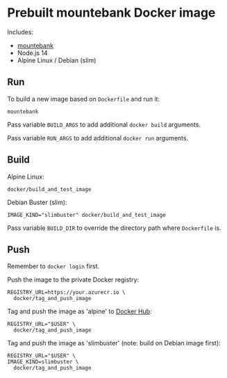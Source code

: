 # Prebuilt mountebank Docker image

Includes:

- [mountebank](http://www.mbtest.org/)
- Node.js 14
- Alpine Linux / Debian (slim)

## Run

To build a new image based on `Dockerfile` and run it:

    mountebank

Pass variable `BUILD_ARGS` to add additional `docker build` arguments.

Pass variable `RUN_ARGS` to add additional `docker run` arguments.

## Build

Alpine Linux:

    docker/build_and_test_image

Debian Buster (slim):

    IMAGE_KIND="slimbuster" docker/build_and_test_image

Pass variable `BUILD_DIR` to override the directory path where `Dockerfile` is.

## Push

Remember to `docker login` first.

Push the image to the private Docker registry:

    REGISTRY_URL=https://your.azurecr.io \
      docker/tag_and_push_image

Tag and push the image as 'alpine' to [Docker Hub](https://hub.docker.com):

    REGISTRY_URL="$USER" \
      docker/tag_and_push_image

Tag and push the image as 'slimbuster' (note: build on Debian image first):

    REGISTRY_URL="$USER" \
    IMAGE_KIND=slimbuster \
      docker/tag_and_push_image
